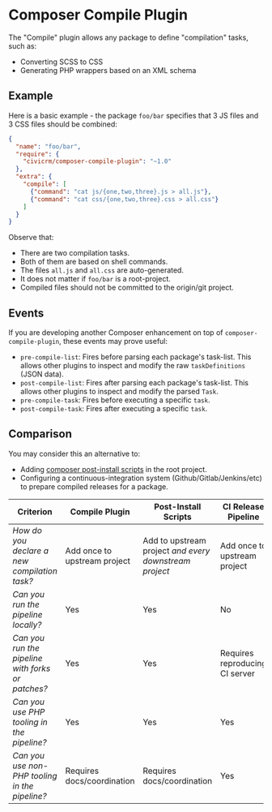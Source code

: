 # Composer Compile Plugin

The "Compile" plugin allows any package to define "compilation" tasks, such as:

* Converting SCSS to CSS
* Generating PHP wrappers based on an XML schema

## Example

Here is a basic example - the package `foo/bar` specifies that 3 JS files and 3 CSS files should be combined:

```json
{
  "name": "foo/bar",
  "require": {
    "civicrm/composer-compile-plugin": "~1.0"
  },
  "extra": {
    "compile": [
      {"command": "cat js/{one,two,three}.js > all.js"},
      {"command": "cat css/{one,two,three}.css > all.css"}
    ]
  }
}
```

Observe that:

* There are two compilation tasks.
* Both of them are based on shell commands.
* The files `all.js` and `all.css` are auto-generated.
* It does not matter if `foo/bar` is a root-project.
* Compiled files should not be committed to the origin/git project.

<!--
For the next example, we seek to build a custom variant of Bootstrap.

```json
{
  "name": "foo/bar",
  "require": {
    "civicrm/composer-compile-plugin": "~1.0",
    "scssphp/scssphp": "~1.2",
    "twbs/bootstrap": "~4.5.2"
  },
  "autoload": {
    "psr-4": {
      "MyTheme\\": "src/"
    }
  },
  "extra": {
    "compile": [
      {
        "title": "Compile <comment>*.css</comment => <comment>*.scss</comment>"
        "callback": "\MyTheme\Compile::compileCss",
        "watch": ["scss/*"]
      }
    ]
  }
}
```
-->

## Events

If you are developing another Composer enhancement on top of `composer-compile-plugin`, these events may prove useful:

* `pre-compile-list`: Fires before parsing each package's task-list. This allows other plugins to inspect
  and modify the raw `taskDefinitions` (JSON data).
* `post-compile-list`: Fires after parsing each package's task-list. This allows  other plugins to inspect
  and modify the parsed `Task`.
* `pre-compile-task`: Fires before executing a specific `task`.
* `post-compile-task`: Fires after executing a specific `task`.

## Comparison

You may consider this an alternative to:

* Adding [composer post-install scripts](https://getcomposer.org/doc/articles/scripts.md) in the root project. 
* Configuring a continuous-integration system (Github/Gitlab/Jenkins/etc) to prepare compiled releases for a package.

| __Criterion__ | __Compile Plugin__ | __Post-Install Scripts__ | __CI Release Pipeline__ |
| -- | -- | -- | -- |
| _How do you declare a new compilation task?_         | Add once to upstream project | Add to upstream project *and every downstream project* | Add once to upstream project |
| _Can you run the pipeline locally?_                  | Yes | Yes | No |
| _Can you run the pipeline with forks or patches?_    | Yes | Yes | Requires reproducing CI server |
| _Can you use PHP tooling in the pipeline?_           | Yes | Yes | Yes |
| _Can you use non-PHP tooling in the pipeline?_       | Requires docs/coordination | Requires docs/coordination | Yes |
